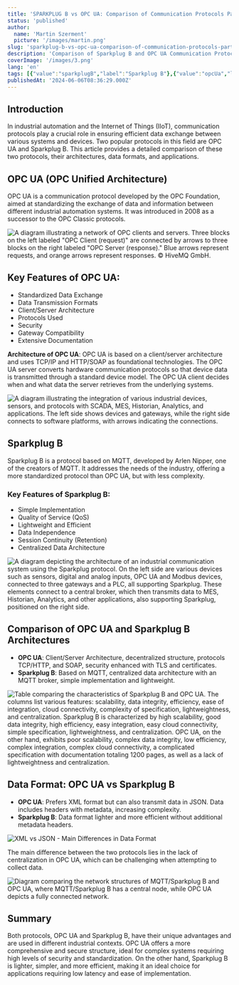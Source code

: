```yaml
---
title: 'SPARKPLUG B vs OPC UA: Comparison of Communication Protocols Part II'
status: 'published'
author:
  name: 'Martin Szerment'
  picture: '/images/martin.png'
slug: 'sparkplug-b-vs-opc-ua-comparison-of-communication-protocols-part-ii'
description: 'Comparison of Sparkplug B and OPC UA Communication Protocols in the Context of Industrial Internet of Things (IIoT) Learn about their architectures, data formats, security, and applications. Discover which protocol better meets the requirements of your industrial automation project.'
coverImage: '/images/3.png'
lang: 'en'
tags: [{"value":"sparkplugB","label":"Sparkplug B"},{"value":"opcUa","label":"OPC UA"},{"value":"mqtt","label":"MQTT"},{"value":"communicationProtocol","label":"Communication Protocol"},{"value":"iIoT","label":"IIoT"},{"label":"Industrial Automation","value":"industrialAutomation"},{"label":"Client/Server Architecture","value":"client/serverArchitecture"},{"label":"Data Security","value":"dataSecurity"},{"label":"Data Standardization","value":"dataStandardization"}]
publishedAt: '2024-06-06T08:36:29.000Z'
---
```


## **Introduction**

In industrial automation and the Internet of Things (IIoT), communication protocols play a crucial role in ensuring efficient data exchange between various systems and devices. Two popular protocols in this field are OPC UA and Sparkplug B. This article provides a detailed comparison of these two protocols, their architectures, data formats, and applications.

## **OPC UA (OPC Unified Architecture)**

OPC UA is a communication protocol developed by the OPC Foundation, aimed at standardizing the exchange of data and information between different industrial automation systems. It was introduced in 2008 as a successor to the OPC Classic protocols.

![A diagram illustrating a network of OPC clients and servers. Three blocks on the left labeled "OPC Client (request)" are connected by arrows to three blocks on the right labeled "OPC Server (response)." Blue arrows represent requests, and orange arrows represent responses. © HiveMQ GmbH.](/images/image-q4nt-c5Nj.png)

## **Key Features of OPC UA:**

- Standardized Data Exchange
- Data Transmission Formats
- Client/Server Architecture
- Protocols Used
- Security
- Gateway Compatibility
- Extensive Documentation

**Architecture of OPC UA**: OPC UA is based on a client/server architecture and uses TCP/IP and HTTP/SOAP as foundational technologies. The OPC UA server converts hardware communication protocols so that device data is transmitted through a standard device model. The OPC UA client decides when and what data the server retrieves from the underlying systems.

![A diagram illustrating the integration of various industrial devices, sensors, and protocols with SCADA, MES, Historian, Analytics, and applications. The left side shows devices and gateways, while the right side connects to software platforms, with arrows indicating the connections.](/images/image-k1mz-EwOT.png)

## **Sparkplug B**

Sparkplug B is a protocol based on MQTT, developed by Arlen Nipper, one of the creators of MQTT. It addresses the needs of the industry, offering a more standardized protocol than OPC UA, but with less complexity.

### **Key Features of Sparkplug B:**

- Simple Implementation
- Quality of Service (QoS)
- Lightweight and Efficient
- Data Independence
- Session Continuity (Retention)
- Centralized Data Architecture

![A diagram depicting the architecture of an industrial communication system using the Sparkplug protocol. On the left side are various devices such as sensors, digital and analog inputs, OPC UA and Modbus devices, connected to three gateways and a PLC, all supporting Sparkplug. These elements connect to a central broker, which then transmits data to MES, Historian, Analytics, and other applications, also supporting Sparkplug, positioned on the right side.](/images/image-y5mt-IzMD.png)

## **Comparison of OPC UA and Sparkplug B Architectures**

- **OPC UA**: Client/Server Architecture, decentralized structure, protocols TCP/HTTP, and SOAP, security enhanced with TLS and certificates.
- **Sparkplug B**: Based on MQTT, centralized data architecture with an MQTT broker, simple implementation and lightweight.

![Table comparing the characteristics of Sparkplug B and OPC UA. The columns list various features: scalability, data integrity, efficiency, ease of integration, cloud connectivity, complexity of specification, lightweightness, and centralization. Sparkplug B is characterized by high scalability, good data integrity, high efficiency, easy integration, easy cloud connectivity, simple specification, lightweightness, and centralization. OPC UA, on the other hand, exhibits poor scalability, complex data integrity, low efficiency, complex integration, complex cloud connectivity, a complicated specification with documentation totaling 1200 pages, as well as a lack of lightweightness and centralization.](/images/image-c2mj.png)

## **Data Format: OPC UA vs Sparkplug B**

- **OPC UA**: Prefers XML format but can also transmit data in JSON. Data includes headers with metadata, increasing complexity.
- **Sparkplug B**: Data format lighter and more efficient without additional metadata headers.

![XML vs JSON - Main Differences in Data Format](/images/image-AxNT2.png)

The main difference between the two protocols lies in the lack of centralization in OPC UA, which can be challenging when attempting to collect data.

![Diagram comparing the network structures of MQTT/Sparkplug B and OPC UA, where MQTT/Sparkplug B has a central node, while OPC UA depicts a fully connected network.](/images/image-q3ot-U4MD.png)

## **Summary**  

Both protocols, OPC UA and Sparkplug B, have their unique advantages and are used in different industrial contexts. OPC UA offers a more comprehensive and secure structure, ideal for complex systems requiring high levels of security and standardization. On the other hand, Sparkplug B is lighter, simpler, and more efficient, making it an ideal choice for applications requiring low latency and ease of implementation.